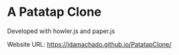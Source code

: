 # A Patatap Clone

Developed with howler.js and paper.js

Website URL: https://jdamachado.github.io/PatatapClone/
